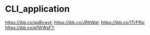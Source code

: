 # CLI_application

https://ibb.co/qpBvwxt;
https://ibb.co/JRttWqt;
https://ibb.co/1TrFffq;
https://ibb.co/pfWWxF7;